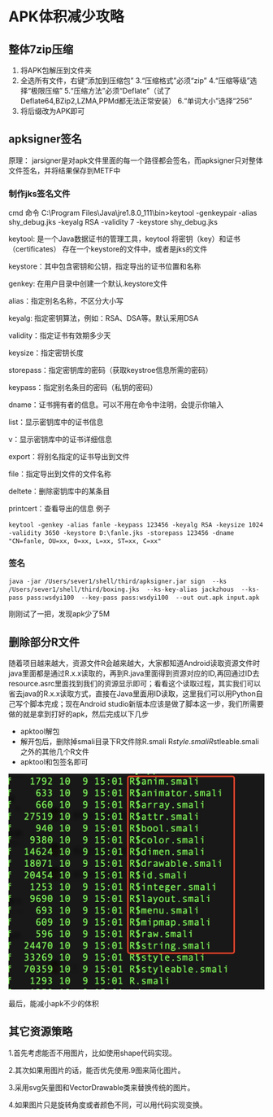 # APK体积减少攻略

## 整体7zip压缩
1. 将APK包解压到文件夹
2. 全选所有文件，右键“添加到压缩包”
3.“压缩格式”必须“zip”
4.“压缩等级”选择“极限压缩”
5.“压缩方法”必须“Deflate”（试了Deflate64,BZip2,LZMA,PPMd都无法正常安装）
6.“单词大小”选择“256”
7. 将后缀改为APK即可

## apksigner签名

原理：
	jarsigner是对apk文件里面的每一个路径都会签名，而apksigner只对整体文件签名，并将结果保存到METF中

### 制作jks签名文件

cmd 命令 C:\Program Files\Java\jre1.8.0_111\bin>keytool -genkeypair -alias shy_debug.jks
-keyalg RSA -validity 7 -keystore shy_debug.jks

keytool: 是一个Java数据证书的管理工具，keytool 将密钥（key）和证书（certificates）
存在一个keystore的文件中，或者是jks的文件

keystore：其中包含密钥和公钥，指定导出的证书位置和名称

genkey: 在用户目录中创建一个默认.keystore文件

alias：指定别名名称，不区分大小写

keyalg: 指定密钥算法，例如：RSA、DSA等。默认采用DSA

validity：指定证书有效期多少天

keysize：指定密钥长度

storepass：指定密钥库的密码（获取keystroe信息所需的密码）

keypass：指定别名条目的密码（私钥的密码）

dname：证书拥有者的信息。可以不用在命令中注明，会提示你输入

list：显示密钥库中的证书信息

v：显示密钥库中的证书详细信息

export：将别名指定的证书导出到文件

file：指定导出到文件的文件名称

deltete：删除密钥库中的某条目

printcert：查看导出的信息
例子
```
keytool -genkey -alias fanle -keypass 123456 -keyalg RSA -keysize 1024 -validity 3650 -keystore D:\fanle.jks -storepass 123456 -dname "CN=fanle, OU=xx, O=xx, L=xx, ST=xx, C=xx"
```

### 签名
```
java -jar /Users/sever1/shell/third/apksigner.jar sign  --ks /Users/sever1/shell/third/boxing.jks  --ks-key-alias jackzhous  --ks-pass pass:wsdyi100  --key-pass pass:wsdyi100  --out out.apk input.apk
```
刚刚试了一把，发现apk少了5M

## 删除部分R文件

随着项目越来越大，资源文件R会越来越大，大家都知道Android读取资源文件时java里面都是通过R.x.x读取的，再到R.java里面得到资源对应的ID,再回通过ID去resource.asrc里面找到我们的资源显示即可；看看这个读取过程，其实我们可以省去java的R.x.x读取方式，直接在Java里面用ID读取，这里我们可以用Python自己写个脚本完成；现在Android studio新版本应该是做了脚本这一步，我们所需要做的就是拿到打好的apk，然后完成以下几步

+ apktool解包
+ 解开包后，删除掉smali目录下R文件除R.smali R$style.smali R$stleable.smali之外的其他几个R文件
+ apktool和包签名即可

![demo](delete_R.jpg)

最后，能减小apk不少的体积

## 其它资源策略
1.首先考虑能否不用图片，比如使用shape代码实现。

2.其次如果用图片的话，能否优先使用.9图来简化图片。

3.采用svg矢量图和VectorDrawable类来替换传统的图片。

4.如果图片只是旋转角度或者颜色不同，可以用代码实现变换。
